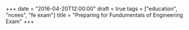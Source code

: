 +++
date = "2016-04-20T12:00:00"
draft = true
tags = ["education", "ncees", "fe exam"]
title = "Preparing for Fundumentals of Engineering Exam"
+++
